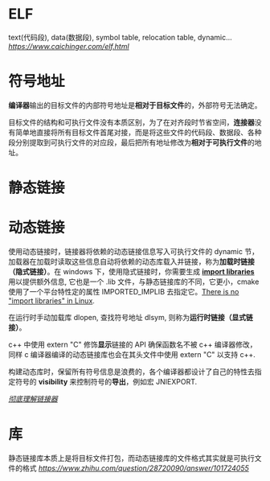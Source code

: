 # ELF
text(代码段), data(数据段), symbol table, relocation table, dynamic...
*<https://www.caichinger.com/elf.html>*

# 符号地址
**编译器**输出的目标文件的内部符号地址是**相对于目标文件**的，外部符号无法确定。

目标文件的结构和可执行文件没有本质区别，为了在对齐段时节省空间，**连接器**没有简单地直接将所有目标文件首尾对接，而是将这些文件的代码段、数据段、各种段分别提取到可执行文件的对应段，最后把所有地址修改为**相对于可执行文件**的地址。

# 静态链接

# 动态链接
使用动态链接时，链接器将依赖的动态链接信息写入可执行文件的 dynamic 节，加载器在加载时读取这些信息自动将依赖的动态库载入并链接，称为**加载时链接（隐式链接）**。在 windows 下，使用隐式链接时，你需要生成 [**import libraries**](https://learn.microsoft.com/en-us/troubleshoot/windows-client/deployment/dynamic-link-library) 用以提供额外信息, 它也是一个 .lib 文件，与静态链接库的不同，它更小，cmake 使用了一个平台特性定的属性 IMPORTED_IMPLIB 去指定它。[There is no "import libraries" in Linux](https://stackoverflow.com/questions/53691295/equivalent-of-import-libraries-in-linux).

在运行时手动加载库 dlopen, 查找符号地址 dlsym, 则称为**运行时链接（显式链接）**。

c++ 中使用 extern "C" 修饰**显示**链接的 API 确保函数名不被 c++ 编译器修改，同样 c 编译器编译的动态链接库也会在其头文件中使用 extern "C" 以支持 c++. 

构建动态库时，保留所有符号信息是浪费的，各个编译器都设计了自己的特性去指定符号的 **visibility** 来控制符号的**导出**，例如宏 JNIEXPORT.

*[彻底理解链接器](https://blog.csdn.net/github_37382319/category_9530869.html)*

# 库
静态链接库本质上是将目标文件打包，而动态链接库的文件格式其实就是可执行文件的格式
*https://www.zhihu.com/question/28720090/answer/101724055*